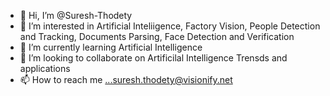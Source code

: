 - 👋 Hi, I’m @Suresh-Thodety
- 👀 I’m interested in Artificial Inteliigence, Factory Vision, People Detection and Tracking, Documents Parsing, Face Detection and Verification
- 🌱 I’m currently learning Artificial Intelligence
- 💞️ I’m looking to collaborate on Artificilal Intelligence Trensds and applications
- 📫 How to reach me ...suresh.thodety@visionify.net

<!---
Suresh-Thodety/Suresh-Thodety is a ✨ special ✨ repository because its `README.md` (this file) appears on your GitHub profile.
You can click the Preview link to take a look at your changes.
--->
